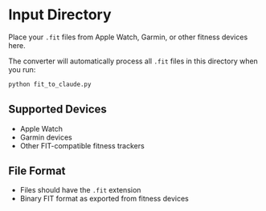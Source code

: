 # Input Directory

Place your `.fit` files from Apple Watch, Garmin, or other fitness devices here.

The converter will automatically process all `.fit` files in this directory when you run:

```bash
python fit_to_claude.py
```

## Supported Devices
- Apple Watch
- Garmin devices
- Other FIT-compatible fitness trackers

## File Format
- Files should have the `.fit` extension
- Binary FIT format as exported from fitness devices